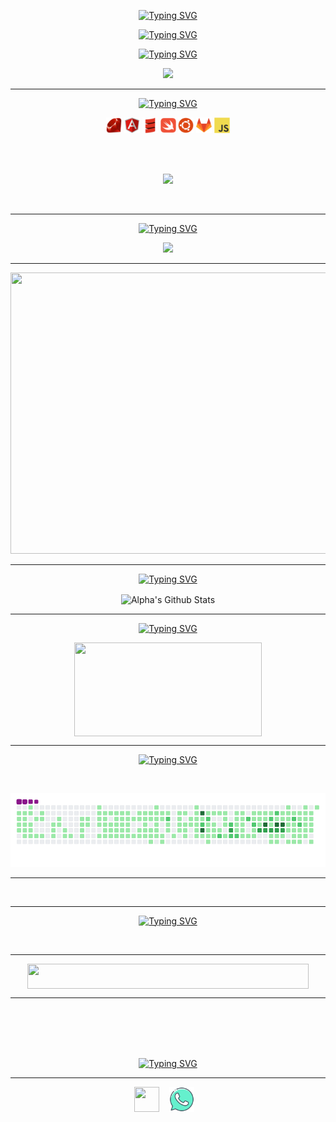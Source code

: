 
<p align="center">
    <a href="https://github.com/SL-Alpha-X/SL-Alpha-X">
        <img
            src="https://readme-typing-svg.herokuapp.com?size=30&width=300&lines=Hello+Im+MALINDU"
            alt="Typing SVG"
        />
    </a>
</p>

<p align="center">
    <a href="https://github.com/SL-Alpha-X/SL-Alpha-X">
        <img
            src="https://readme-typing-svg.herokuapp.com?size=30&width=330&lines=Wlcm+To+My+Profile+🚀"
            alt="Typing SVG"
        />
    </a>
</p>

<p align="center">
    <a href="https://github.com/SL-Alpha-X/SL-Alpha-X">
        <img
            src="https://readme-typing-svg.herokuapp.com?size=28&width=495&lines=<Creating+New+Alpha-X+WA+Bot>"
            alt="Typing SVG"
        />
    </a>
</p>

<p align='center'>
  <a href="github.com/SL-Alpha-X" > <img src="https://c.tenor.com/lUFliafCu_MAAAAd/hello.gif"width="100" /> </a>
</p>

---

<p align="center">
    <a href="https://github.com/SL-Alpha-X/SL-Alpha-X">
        <img
            src="https://readme-typing-svg.herokuapp.com?size=35&width=400&lines=💝+<+<+Alpha+>+>+🍁"
            alt="Typing SVG"
        />
    </a>
</p>

<p align="center">
<img src="https://raw.githubusercontent.com/devicons/devicon/master/icons/ruby/ruby-original.svg" width="25px" height="25px"/>
<img src="https://raw.githubusercontent.com/devicons/devicon/master/icons/angularjs/angularjs-original.svg" width="25px" height="25px"/>
<img src="https://raw.githubusercontent.com/devicons/devicon/master/icons/scala/scala-original.svg" width="25px" height="25px"/>
<img src="https://raw.githubusercontent.com/devicons/devicon/master/icons/swift/swift-original.svg" width="25px" height="25px"/>
<img src="https://raw.githubusercontent.com/devicons/devicon/master/icons/ubuntu/ubuntu-plain.svg" width="25px" height="25px"/>
<img src="https://raw.githubusercontent.com/devicons/devicon/master/icons/gitlab/gitlab-original.svg" width="25px" height="25px"/>
<img src="https://raw.githubusercontent.com/devicons/devicon/master/icons/javascript/javascript-original.svg" width="25px" height="25px"/>

<br> <br> 

<p align="center">     
<img src="https://octodex.github.com/images/daftpunktocat-thomas.gif" width=300px>
</p>

<br>

---

 <p align="center">
    <a href="https://github.com/SL-Alpha-X/SL-Alpha-X">
        <img
            src="https://readme-typing-svg.herokuapp.com?size=30&width=500&lines=📚+Owner+-+@SL-Alpha-X-Team+💡"
            alt="Typing SVG"
        />
    </a>
</p>

<p align="center"><a href="https://github.com/SL-Alpha-X"><img src="https://telegra.ph/file/ae455607c0dd712047a65.jpg" width="300"></a></p>


---

<p align="center"> 
 <img src="https://adcy.io/wp-content/uploads/2020/04/anti-hacking.gif" height="450" width="900" />
</p>

---

 <p align="center">
    <a href="https://github.com/SL-Alpha-X/SL-Alpha-X">
        <img
            src="https://readme-typing-svg.herokuapp.com?size=35&width=500&lines=<<+Alpha's+github+stats+>>"
            alt="Typing SVG"
        />
    </a>
</p>

<p align="center">
<img align="center" src="https://github-readme-stats.vercel.app/api?username=SL-Alpha-X&include_all_commits=true&count_private=true&show_icons=true&line_height=20&title_color=7A7ADB&icon_color=2234AE&text_color=D3D3D3&bg_color=0,000000,130F40" alt="Alpha's Github Stats">
</p>

---

 <p align="center">
    <a href="https://github.com/SL-Alpha-X/SL-Alpha-X">
        <img
            src="https://readme-typing-svg.herokuapp.com?size=35&width=500&lines=<<+Most+used+languages+>>"
            alt="Typing SVG"
        />
    </a>
</p>

<p align="center"> 
 <img align="center" src="https://github-readme-stats.vercel.app/api/top-langs/?username=SL-Alpha-X&theme=dark&show_icons=true"  height="150" width="300" />
</p>

---

 <p align="center">
    <a href="https://github.com/SL-Alpha-X/SL-Alpha-X">
        <img
            src="https://readme-typing-svg.herokuapp.com?size=25&width=800&lines=Aaahhhhhh+!!+My+contribution+grapgh+is+getting+eaten...+😶"
            alt="Typing SVG"
        />
    </a>
</p>

<br> 

<p align="center"> 
 <img src="https://raw.githubusercontent.com/devSouvik/devSouvik/output/github-contribution-grid-snake.gif" />
</p>

---

<br>

---

 <p align="center">
    <a href="https://github.com/SL-Alpha-X/SL-Alpha-X">
        <img
            src="https://readme-typing-svg.herokuapp.com?size=36&width=500&lines=<<+Visitors+Count+>>"
            alt="Typing SVG"
        />
    </a>
</p>

<br>

---
 
<p align="center"> 
 <img align="center" src="https://profile-counter.glitch.me/{SL-Alpha-X}/count.svg"  height="40" width="450" />
</p>

---

<br> <br>
---

 <p align="center">
    <a href="https://github.com/SL-Alpha-X/SL-Alpha-X">
        <img
            src="https://readme-typing-svg.herokuapp.com?size=35&width=500&lines=<<+CONTACTC+ME+ON+>>"
            alt="Typing SVG"
        />
    </a>
</p>

 ---

<p align="center">
<a href="https://t.me/SL_Alpha_X" target="blank"><img align="center" src="https://cdn4.iconfinder.com/data/icons/logos-and-brands/512/335_Telegram_logo-256.png"  height="40" width="40" /></a> &nbsp;&nbsp;
<a href="https://wa.me/94772978164" target="blank"><img align="center" src="https://github.com/SL-Alpha-X/SL-Alpha-X/blob/main/whatsapp.png"  height="40" width="40" /></a> &nbsp;&nbsp;
</p>
